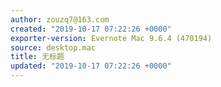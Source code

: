 ```yaml
---
author: zouzq7@163.com
created: "2019-10-17 07:22:26 +0000"
exporter-version: Evernote Mac 9.6.4 (470194)
source: desktop.mac
title: 无标题
updated: "2019-10-17 07:22:26 +0000"
---
```


